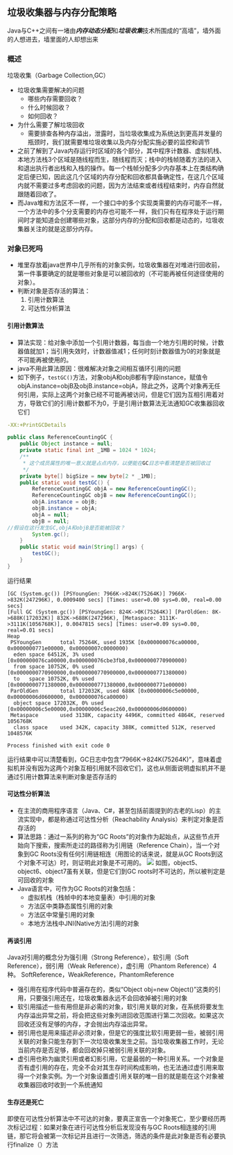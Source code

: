 ## 垃圾收集器与内存分配策略
Java与C++之间有一堵由***内存动态分配***和***垃圾收集***技术所围成的“高墙”，墙外面的人想进去，墙里面的人却想出来
### 概述
垃圾收集（Garbage Collection,GC）
- 垃圾收集需要解决的问题
    - 哪些内存需要回收？
    - 什么时候回收？
    - 如何回收？
- 为什么需要了解垃圾回收
    - 需要排查各种内存溢出，泄露时，当垃圾收集成为系统达到更高并发量的瓶颈时，我们就需要堆垃圾收集以及内存分配实施必要的监控和调节
- 之前了解到了Java内存运行时区域的各个部分，其中程序计数器、虚拟机栈、本地方法栈3个区域是随线程而生，随线程而灭；栈中的栈帧随着方法的进入和退出执行者出栈和入栈的操作。每一个栈帧分配多少内存基本上在类结构确定后便已知，因此这几个区域的内存分配和回收都具备确定性，在这几个区域内就不需要过多考虑回收的问题，因为方法结束或者线程结束时，内存自然就跟随着回收了。
- 而Java堆和方法区不一样，一个接口中的多个实现类需要的内存可能不一样，一个方法中的多个分支需要的内存也可能不一样，我们只有在程序处于运行期间时才能知道会创建哪些对象，这部分内存的分配和回收都是动态的，垃圾收集器关注的就是这部分内存。
### 对象已死吗
- 堆里存放着java世界中几乎所有的对象实例，垃圾收集器在对堆进行回收前，第一件事要确定的就是哪些对象是可以被回收的（不可能再被任何途径使用的对象）。
- 判断对象是否存活的算法：
    1. 引用计数算法 
    2. 可达性分析算法
#### 引用计数算法
- 算法实现：给对象中添加一个引用计数器，每当由一个地方引用的时候，计数器值就加1；当引用失效时，计数器值减1；任何时刻计数器值为0的对象就是不可能再被使用的。
- java不用此算法原因：很难解决对象之间相互循环引用的问题
- 如下例子，`testGC()`方法，对象objA和objB都有字段instance，赋值令objA.instance=objB及objB.instance=objA，除此之外，这两个对象再无任何引用，实际上这两个对象已经不可能再被访问，但是它们因为互相引用着对方，导致它们的引用计数都不为0，于是引用计数算法无法通知GC收集器回收它们
```yaml
-XX:+PrintGCDetails
```
```java
public class ReferenceCountingGC {
    public Object instance = null;
    private static final int _1MB = 1024 * 1024;
    /**
     * 这个成员属性的唯一意义就是占点内存，以便能在GC日志中看清楚是否被回收过
     */
    private byte[] bigSize = new byte[2 * _1MB];
    public static void testGC() {
        ReferenceCountingGC objA = new ReferenceCountingGC();
        ReferenceCountingGC objB = new ReferenceCountingGC();
        objA.instance = objB;
        objB.instance = objA;
        objA = null;
        objB = null;
//假设在这行发生GC,objA和objB是否能被回收？
        System.gc();
    }
    public static void main(String[] args) {
        testGC();
    }
}
```
运行结果
```log
[GC (System.gc()) [PSYoungGen: 7966K->824K(75264K)] 7966K->832K(247296K), 0.0009400 secs] [Times: user=0.00 sys=0.00, real=0.00 secs] 
[Full GC (System.gc()) [PSYoungGen: 824K->0K(75264K)] [ParOldGen: 8K->688K(172032K)] 832K->688K(247296K), [Metaspace: 3111K->3111K(1056768K)], 0.0047815 secs] [Times: user=0.09 sys=0.00, real=0.01 secs] 
Heap
 PSYoungGen      total 75264K, used 1935K [0x000000076ca00000, 0x0000000771e00000, 0x00000007c0000000)
  eden space 64512K, 3% used [0x000000076ca00000,0x000000076cbe3fb8,0x0000000770900000)
  from space 10752K, 0% used [0x0000000770900000,0x0000000770900000,0x0000000771380000)
  to   space 10752K, 0% used [0x0000000771380000,0x0000000771380000,0x0000000771e00000)
 ParOldGen       total 172032K, used 688K [0x00000006c5e00000, 0x00000006d0600000, 0x000000076ca00000)
  object space 172032K, 0% used [0x00000006c5e00000,0x00000006c5eac260,0x00000006d0600000)
 Metaspace       used 3138K, capacity 4496K, committed 4864K, reserved 1056768K
  class space    used 342K, capacity 388K, committed 512K, reserved 1048576K

Process finished with exit code 0
```
运行结果中可以清楚看到，GC日志中包含“7966K->824K(75264K)”，意味着虚拟机并没有因为这两个对象互相引用就不回收它们，这也从侧面说明虚拟机并不是通过引用计数算法来判断对象是否存活的
#### 可达性分析算法
- 在主流的商用程序语言（Java、C#，甚至包括前面提到的古老的Lisp）的主流实现中，都是称通过可达性分析（Reachability Analysis）来判定对象是否存活的
- 算法思路：通过一系列的称为“GC Roots”的对象作为起始点，从这些节点开始向下搜索，搜索所走过的路径称为引用链（Reference Chain），当一个对象到GC Roots没有任何引用链相连（用图论的话来说，就是从GC Roots到这个对象不可达）时，则证明此对象是不可用的。
![](https://llhyoudao.oss-cn-shenzhen.aliyuncs.com/%E6%9C%89%E9%81%93%E4%BA%91/106.jpg?Expires=1609233366&OSSAccessKeyId=TMP.3KdAS4j2HLPJTzeZThLwmYWWmXqZpVTtrBJBW141Yw8hq9seU6CunAF9cFjcEmYuaWK5ZXNvi7sMB79LDKrhRsEXd4gEwP&Signature=hxwUQsFIofjV%2BuUcyWgr%2BWrETl0%3D)
如图，object5、object6、object7虽有关联，但是它们到GC roots时不可达的，所以被判定是可回收的对象
- Java语言中，可作为GC Roots的对象包括：
    - 虚拟机栈（栈帧中的本地变量表）中引用的对象
    - 方法区中类静态属性引用的对象
    - 方法区中常量引用的对象
    - 本地方法栈中JNI(Native方法)引用的对象
#### 再谈引用
Java对引用的概念分为强引用（Strong Reference），软引用（Soft Reference），弱引用（Weak Reference），虚引用（Phantom Reference）4种。
SoftReference，WeakReference，PhantomReference
- 强引用在程序代码中普遍存在的，类似“Object obj=new Object()”这类的引用，只要强引用还在，垃圾收集器永远不会回收掉被引用的对象
- 软引用描述一些有用但是非必需的对象，软引用关联的对象，在系统将要发生内存溢出异常之前，将会把这些对象列进回收范围进行第二次回收。如果这次回收还没有足够的内存，才会抛出内存溢出异常。
- 弱引用也是用来描述非必须对象，但是它的强度比软引用更弱一些，被弱引用关联的对象只能生存到下一次垃圾收集发生之前。当垃圾收集器工作时，无论当前内存是否足够，都会回收掉只被弱引用关联的对象。
- 虚引用也称为幽灵引用或者幻影引用，它是最弱的一种引用关系。一个对象是否有虚引用的存在，完全不会对其生存时间构成影响，也无法通过虚引用来取得一个对象实例。为一个对象设置虚引用关联的唯一目的就是能在这个对象被收集器回收时收到一个系统通知

#### 生存还是死亡
即使在可达性分析算法中不可达的对象，要真正宣告一个对象死亡，至少要经历两次标记过程：如果对象在进行可达性分析后发现没有与GC Roots相连接的引用链，那它将会被第一次标记并且进行一次筛选，筛选的条件是此对象是否有必要执行finalize（）方法


